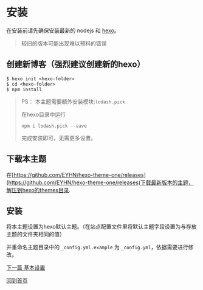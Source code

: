 # 安装

在安装前请先确保安装最新的 nodejs 和 [hexo](https://hexo.io/)。

> 较旧的版本可能出现难以预料的错误

## 创建新博客（强烈建议创建新的hexo）

```
$ hexo init <hexo-folder>
$ cd <hexo-folder>
$ npm install
```

> PS： 本主题需要额外安装模块:`lodash.pick`
> 
> 在hexo目录中运行
> ```
> npm i lodash.pick --save
> ```
> 完成安装即可，无需更多设置。

## 下载本主题

在[https://github.com/EYHN/hexo-theme-one/releases](https://github.com/EYHN/hexo-theme-one/releases)下载最新版本的主题，解压到hexo的themes目录.

## 安装

将本主题设置为hexo默认主题。（在站点配置文件里将默认主题字段设置为与存放主题的文件夹相同的值）

并重命名主题目录中的 `_config.yml.example` 为 `_config.yml`，依据需要进行修改。

[下一篇 基本设置](./setting.md)

[回到首页](./README.md)